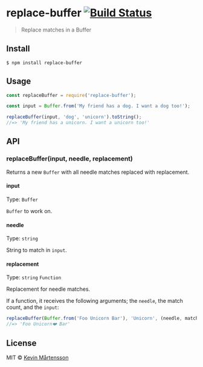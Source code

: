 # replace-buffer [![Build Status](https://travis-ci.org/kevva/replace-buffer.svg?branch=master)](https://travis-ci.org/kevva/replace-buffer)

> Replace matches in a Buffer


## Install

```
$ npm install replace-buffer
```


## Usage

```js
const replaceBuffer = require('replace-buffer');

const input = Buffer.from('My friend has a dog. I want a dog too!');

replaceBuffer(input, 'dog', 'unicorn').toString();
//=> 'My friend has a unicorn. I want a unicorn too!'
```


## API

### replaceBuffer(input, needle, replacement)

Returns a new `Buffer` with all needle matches replaced with replacement.

#### input

Type: `Buffer`

`Buffer` to work on.

#### needle

Type: `string`

String to match in `input`.

#### replacement

Type: `string` `Function`

Replacement for needle matches.

If a function, it receives the following arguments; the `needle`, the match count, and the `input`:

```js
replaceBuffer(Buffer.from('Foo Unicorn Bar'), 'Unicorn', (needle, matchCount, input) => `${needle}❤️`);
//=> 'Foo Unicorn❤️ Bar'
```


## License

MIT © [Kevin Mårtensson](http://github.com/kevva)
